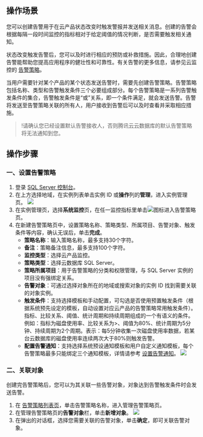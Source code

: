 
## 操作场景
您可以创建告警用于在云产品状态改变时触发警报并发送相关消息。创建的告警会根据每隔一段时间监控的指标相对于给定阈值的情况判断，是否需要触发相关通知。

状态改变触发告警后，您可以及时进行相应的预防或补救措施。因此，合理地创建告警能帮助您提高应用程序的健壮性和可靠性。有关告警的更多信息，请参见云监控的 [告警策略](https://cloud.tencent.com/document/product/248/50398)。

当用户需要针对某个产品的某个状态发送告警时，需要先创建告警策略。告警策略包括名称、类型和告警触发条件三个必要组成部分。每个告警策略是一系列告警触发条件的集合，告警触发条件是“或”关系，即一个条件满足，就会发送告警。告警将发送至告警策略关联的所有人，用户接收到告警后可以及时查看并采取相应措施。

>!请确认您已经设置默认告警接收人，否则腾讯云云数据库的默认告警策略将无法通知到您。
## 操作步骤
### 一、设置告警策略
1. 登录 [SQL Server 控制台](https://console.cloud.tencent.com/sqlserver)。
2. 在上方选择地域，在实例列表单击实例 ID 或**操作**列的**管理**，进入实例管理页。
![](https://qcloudimg.tencent-cloud.cn/raw/1e65d275d53736af5ff86d10a663b674.png)
3. 在实例管理页，选择**系统监控**页，在任一监控指标里单击![](https://qcloudimg.tencent-cloud.cn/raw/c91870c9ea2bf3dba1106da168028c52.png)图标进入告警策略页。
4. 在新建告警策略页中，设置策略名称、策略类型、所属项目、告警对象、触发条件等内容，确认无误后，单击**完成**。
   - **策略名称**：输入策略名称，最多支持30个字符。
   - **备注**：策略备注信息，最多支持100个字符。
   - **监控类型**：选择云产品监控。
   - **策略类型**：选择云数据库 SQL Server。
   - **策略所属项目**：用于告警策略的分类和权限管理，与 SQL Server 实例的项目没有强绑定关系。
   - **告警对象**：可通过选择对象所在的地域或搜索对象的实例 ID 找到需要关联的对象实例。
   - **触发条件**：支持选择模板和手动配置，可勾选是否使用预置触发条件（根据系统预先设定的模板，自动设置对应云产品的告警策略常用触发条件）。指标、比较关系、阈值、统计周期和持续周期组成的一个有语义的条件。例如：指标为磁盘使用率、比较关系为>、阈值为80%、统计周期为5分钟、持续周期为2个周期。表示：每5分钟收集一次磁盘使用率数据，若某台云数据库的磁盘使用率连续两次大于80%则触发告警。
   -  **配置告警通知**：支持选择系统预设通知模板和用户自定义通知模板，每个告警策略最多只能绑定三个通知模板，详情请参考 [设置告警通知](https://cloud.tencent.com/document/product/238/70274)。
![](https://qcloudimg.tencent-cloud.cn/raw/3ac642e5839e8586f6524fd31dfd6233.png)

### 二、关联对象
创建完告警策略后，您可以为其关联一些告警对象，对象达到告警触发条件时会发送告警。
1. 在 [告警策略列表页](https://console.cloud.tencent.com/monitor/alarm2/policy)，单击告警策略名称，进入管理告警策略页。
2. 在管理告警策略页的**告警对象**栏，单击**新增对象**。
![](https://main.qcloudimg.com/raw/cc39023f355c42fb70ba0f92cec9ac65.png)
3. 在弹出的对话框，选择您需要关联的告警对象，单击**确定**，即可关联告警对象。


